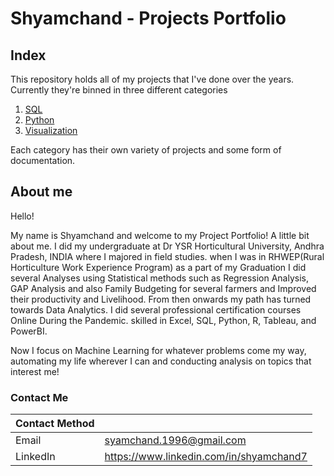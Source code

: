 # Shyamchand - Projects Portfolio

## Index

This repository holds all of my projects that I've done over the years. Currently they're binned in three different categories

1. [SQL](https://github.com/shyamchand114/Data_Analytics_portfolio/tree/main/SQL)
2. [Python](https://github.com/shyamchand114/Data_Analytics_portfolio/tree/main/Python)
3. [Visualization](https://github.com/shyamchand114/Data_Analytics_portfolio/tree/main/Data%20visualization)

Each category has their own variety of projects and some form of documentation.

## About me

Hello!

My name is Shyamchand and welcome to my Project Portfolio! A little bit about me. I did my undergraduate at Dr YSR Horticultural University, Andhra Pradesh, INDIA where I majored in field studies. when I was in RHWEP(Rural Horticulture Work Experience Program) as a part of my Graduation I did several Analyses using Statistical methods such as Regression Analysis, GAP Analysis and also Family Budgeting for several farmers and Improved their productivity and Livelihood. From then onwards my path has turned towards Data Analytics. I did several professional certification courses Online During the Pandemic. skilled in Excel, SQL, Python, R, Tableau, and PowerBI.

Now I focus on Machine Learning for whatever problems come my way, automating my life wherever I can and conducting analysis on topics that interest me!

### Contact Me

| Contact Method |  |
| --- | --- |
| Email | syamchand.1996@gmail.com |
| LinkedIn | https://www.linkedin.com/in/shyamchand7 |
